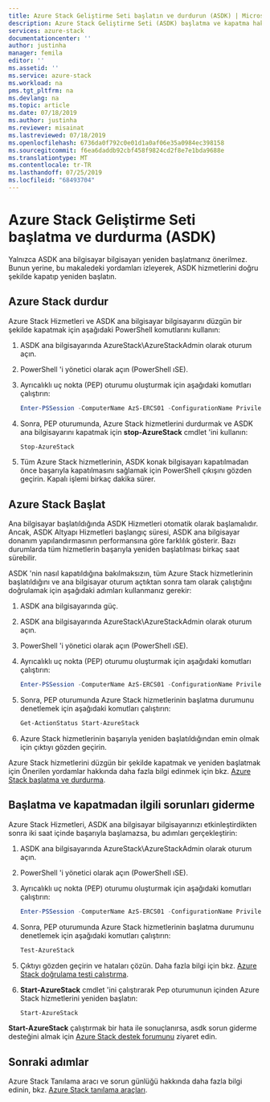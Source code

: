 ```yaml
---
title: Azure Stack Geliştirme Seti başlatın ve durdurun (ASDK) | Microsoft Docs
description: Azure Stack Geliştirme Seti (ASDK) başlatma ve kapatma hakkında bilgi edinin.
services: azure-stack
documentationcenter: ''
author: justinha
manager: femila
editor: ''
ms.assetid: ''
ms.service: azure-stack
ms.workload: na
pms.tgt_pltfrm: na
ms.devlang: na
ms.topic: article
ms.date: 07/18/2019
ms.author: justinha
ms.reviewer: misainat
ms.lastreviewed: 07/18/2019
ms.openlocfilehash: 6736da0f792c0e01d1a0af06e35a0984ec398158
ms.sourcegitcommit: f6ea6daddb92cbf458f9824cd2f8e7e1bda9688e
ms.translationtype: MT
ms.contentlocale: tr-TR
ms.lasthandoff: 07/25/2019
ms.locfileid: "68493704"
---
```

# <a name="start-and-stop-the-azure-stack-development-kit-asdk"></a>Azure Stack Geliştirme Seti başlatma ve durdurma (ASDK)
Yalnızca ASDK ana bilgisayar bilgisayarı yeniden başlatmanız önerilmez. Bunun yerine, bu makaledeki yordamları izleyerek, ASDK hizmetlerini doğru şekilde kapatıp yeniden başlatın. 

## <a name="stop-azure-stack"></a>Azure Stack durdur 
Azure Stack Hizmetleri ve ASDK ana bilgisayar bilgisayarını düzgün bir şekilde kapatmak için aşağıdaki PowerShell komutlarını kullanın:

1. ASDK ana bilgisayarında AzureStack\AzureStackAdmin olarak oturum açın.
2. PowerShell 'i yönetici olarak açın (PowerShell ıSE).
3. Ayrıcalıklı uç nokta (PEP) oturumu oluşturmak için aşağıdaki komutları çalıştırın: 

   ```powershell
   Enter-PSSession -ComputerName AzS-ERCS01 -ConfigurationName PrivilegedEndpoint
   ```
4. Sonra, PEP oturumunda, Azure Stack hizmetlerini durdurmak ve ASDK ana bilgisayarını kapatmak için **stop-AzureStack** cmdlet 'ini kullanın:

   ```powershell
   Stop-AzureStack
   ```
5. Tüm Azure Stack hizmetlerinin, ASDK konak bilgisayarı kapatılmadan önce başarıyla kapatılmasını sağlamak için PowerShell çıkışını gözden geçirin. Kapalı işlemi birkaç dakika sürer.

## <a name="start-azure-stack"></a>Azure Stack Başlat 
Ana bilgisayar başlatıldığında ASDK Hizmetleri otomatik olarak başlamalıdır. Ancak, ASDK Altyapı Hizmetleri başlangıç süresi, ASDK ana bilgisayar donanım yapılandırmasının performansına göre farklılık gösterir. Bazı durumlarda tüm hizmetlerin başarıyla yeniden başlatılması birkaç saat sürebilir.

ASDK 'nin nasıl kapatıldığına bakılmaksızın, tüm Azure Stack hizmetlerinin başlatıldığını ve ana bilgisayar oturum açtıktan sonra tam olarak çalıştığını doğrulamak için aşağıdaki adımları kullanmanız gerekir: 

1. ASDK ana bilgisayarında güç. 
2. ASDK ana bilgisayarında AzureStack\AzureStackAdmin olarak oturum açın.
3. PowerShell 'i yönetici olarak açın (PowerShell ıSE).
4. Ayrıcalıklı uç nokta (PEP) oturumu oluşturmak için aşağıdaki komutları çalıştırın:

   ```powershell
   Enter-PSSession -ComputerName AzS-ERCS01 -ConfigurationName PrivilegedEndpoint
   ```
5. Sonra, PEP oturumunda Azure Stack hizmetlerinin başlatma durumunu denetlemek için aşağıdaki komutları çalıştırın:

   ```powershell
   Get-ActionStatus Start-AzureStack
   ```
6. Azure Stack hizmetlerinin başarıyla yeniden başlatıldığından emin olmak için çıktıyı gözden geçirin.

Azure Stack hizmetlerini düzgün bir şekilde kapatmak ve yeniden başlatmak için Önerilen yordamlar hakkında daha fazla bilgi edinmek için bkz. [Azure Stack başlatma ve durdurma](../operator/azure-stack-configure-on-demand-diagnostic-log-collection.md#using-pep). 

## <a name="troubleshoot-startup-and-shutdown"></a>Başlatma ve kapatmadan ilgili sorunları giderme 
Azure Stack Hizmetleri, ASDK ana bilgisayar bilgisayarınızı etkinleştirdikten sonra iki saat içinde başarıyla başlamazsa, bu adımları gerçekleştirin:

1. ASDK ana bilgisayarında AzureStack\AzureStackAdmin olarak oturum açın.
2. PowerShell 'i yönetici olarak açın (PowerShell ıSE).
3. Ayrıcalıklı uç nokta (PEP) oturumu oluşturmak için aşağıdaki komutları çalıştırın:

   ```powershell
   Enter-PSSession -ComputerName AzS-ERCS01 -ConfigurationName PrivilegedEndpoint
   ```
4. Sonra, PEP oturumunda Azure Stack hizmetlerinin başlatma durumunu denetlemek için aşağıdaki komutları çalıştırın:

   ```powershell
   Test-AzureStack
   ```
5. Çıktıyı gözden geçirin ve hataları çözün. Daha fazla bilgi için bkz. [Azure Stack doğrulama testi çalıştırma](../operator/azure-stack-diagnostic-test.md).
6. **Start-AzureStack** cmdlet 'ini çalıştırarak Pep oturumunun içinden Azure Stack hizmetlerini yeniden başlatın:

   ```powershell
   Start-AzureStack
   ```

**Start-AzureStack** çalıştırmak bir hata ile sonuçlanırsa, asdk sorun giderme desteğini almak için [Azure Stack destek forumunu](https://social.msdn.microsoft.com/Forums/en-US/home?forum=azurestack) ziyaret edin. 

## <a name="next-steps"></a>Sonraki adımlar 
Azure Stack Tanılama aracı ve sorun günlüğü hakkında daha fazla bilgi edinin, bkz. [Azure Stack tanılama araçları](../operator/azure-stack-configure-on-demand-diagnostic-log-collection.md#using-pep).
